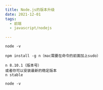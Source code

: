 ```yaml
---
title: Node.js的版本升级
date: 2021-12-01
tags:
  - 前端 
  - javascript/nodejs 
 
---
```





```
node -v
```


```
npm install -g n（mac需要在命令的前面加上sudo）
```


```
n 8.10.1（版本号）
或者你可以安装最新的稳定版本
n stable
```


```
node -v
```



